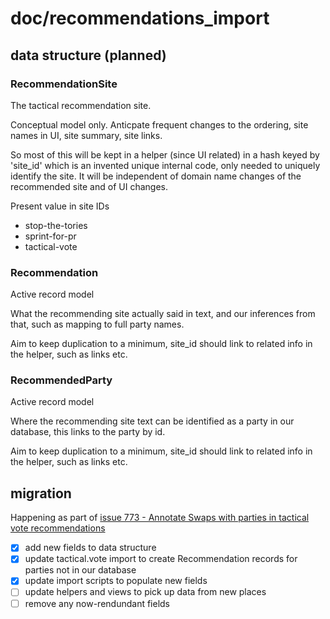# doc/recommendations_import

## data structure (planned)

### RecommendationSite

The tactical recommendation site.

Conceptual model only. Anticpate frequent changes to the ordering, site names in UI, site summary, site links.

So most of this will be kept in a helper (since UI related) in a hash keyed by 'site_id' which is an invented unique internal code, only needed to uniquely identify the site. It will be independent of domain name changes of the recommended site and of UI changes.

Present value in site IDs

- stop-the-tories
- sprint-for-pr
- tactical-vote

### Recommendation

Active record model

What the recommending site actually said in text, and our inferences from that, such as mapping to full party names.

Aim to keep duplication to a minimum, site_id should link to related info in the helper, such as links etc.

### RecommendedParty

Active record model

Where the recommending site text can be identified as a party in our database, this links to the party by id.

Aim to keep duplication to a minimum, site_id should link to related info in the helper, such as links etc.

## migration

Happening as part of [issue 773 - Annotate Swaps with parties in tactical vote recommendations](https://github.com/swapmyvote/swapmyvote/issues/773)

- [X] add new fields to data structure
- [X] update tactical.vote import to create Recommendation records for parties not in our database
- [X] update import scripts to populate new fields
- [ ] update helpers and views to pick up data from new places
- [ ] remove any now-rendundant fields
